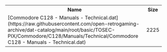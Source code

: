 <table>
<tr><th>Name</th><th>Size</th></tr>
<tr><td>
[Commodore C128 - Manuals - Technical.dat](https://raw.githubusercontent.com/open-retrogaming-archive/dat-catalog/main/root/basic/TOSEC-PIX/Commodore/C128/Manuals/Technical/Commodore C128 - Manuals - Technical.dat)
</td><td>2225</td></tr>
</table>

